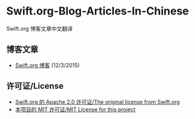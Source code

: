 # Swift.org-Blog-Articles-In-Chinese
Swift.org 博客文章中文翻译

## 博客文章

* [Swift.org 博客][welcome] (12/3/2015)

[welcome]: ./2015/12/welcome.md

## 许可证/License
* [Swift.org 的 Apache 2.0 许可证/The original license from Swift.org][original-license]
* [本项目的 MIT 许可证/MIT License for this project][license]

[original-license]: ./Swift.org-original-LICENSE
[license]: ./LICENSE
